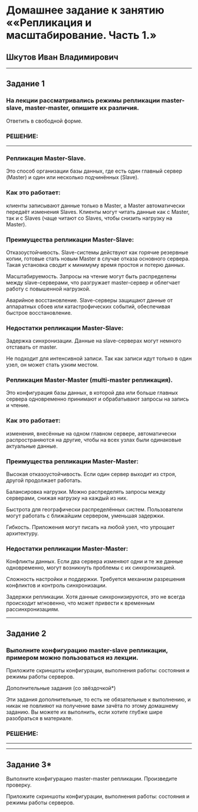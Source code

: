 # Домашнее задание к занятию ««Репликация и масштабирование. Часть 1.»

## Шкутов Иван Владимирович

---

## Задание 1

### На лекции рассматривались режимы репликации master-slave, master-master, опишите их различия.

Ответить в свободной форме.

### РЕШЕНИЕ:

---
### Репликация Master-Slave.

Это способ организации базы данных, где есть один главный сервер (Master) и один или несколько подчинённых (Slave). 

### Как это работает: 

клиенты записывают данные только в Master, а Master автоматически передаёт изменения Slaves. Клиенты могут читать данные как с Master, так и с Slaves (чаще читают со Slaves, чтобы снизить нагрузку на Master). 

### Преимущества репликации Master-Slave:

Отказоустойчивость. Slave-системы действуют как горячие резервные копии, готовые стать новым Master в случае отказа основного сервера. Такая установка сводит к минимуму время простоя и потерю данных.

Масштабируемость. Запросы на чтение могут быть распределены между slave-серверами, что разгружает master-сервер и облегчает работу с повышенной нагрузкой.

Аварийное восстановление. Slave-серверы защищают данные от аппаратных сбоев или катастрофических событий, обеспечивая быстрое восстановление.

### Недостатки репликации Master-Slave:

Задержка синхронизации. Данные на slave-серверах могут немного отставать от master.

Не подходит для интенсивной записи. Так как записи идут только в один узел, он может стать узким местом.

### Репликация Master-Master (multi-master репликация).

Это конфигурация базы данных, в которой два или больше главных сервера одновременно принимают и обрабатывают запросы на запись и чтение. 

### Как это работает: 

изменения, внесённые на одном главном сервере, автоматически распространяются на другие, чтобы на всех узлах были одинаковые актуальные данные. 

### Преимущества репликации Master-Master:

Высокая отказоустойчивость. Если один сервер выходит из строя, другой продолжает работать.

Балансировка нагрузки. Можно распределять запросы между серверами, снижая нагрузку на каждый из них.

Быстрота для географически распределённых систем. Пользователи могут работать с ближайшим сервером, уменьшая задержки.

Гибкость. Приложения могут писать на любой узел, что упрощает архитектуру.

### Недостатки репликации Master-Master:

Конфликты данных. Если два сервера изменяют одни и те же данные одновременно, могут возникнуть проблемы с их синхронизацией.

Сложность настройки и поддержки. Требуется механизм разрешения конфликтов и контроль синхронизации.

Задержки репликации. Хотя данные синхронизируются, это не всегда происходит мгновенно, что может привести к временным рассинхронизациям.

---

## Задание 2

### Выполните конфигурацию master-slave репликации, примером можно пользоваться из лекции.

Приложите скриншоты конфигурации, выполнения работы: состояния и режимы работы серверов.

Дополнительные задания (со звёздочкой*)

Эти задания дополнительные, то есть не обязательные к выполнению, и никак не повлияют на получение вами зачёта по этому домашнему заданию. Вы можете их выполнить, если хотите глубже шире разобраться в материале.

### РЕШЕНИЕ:

---



---

## Задание 3*

Выполните конфигурацию master-master репликации. Произведите проверку.

Приложите скриншоты конфигурации, выполнения работы: состояния и режимы работы серверов.
